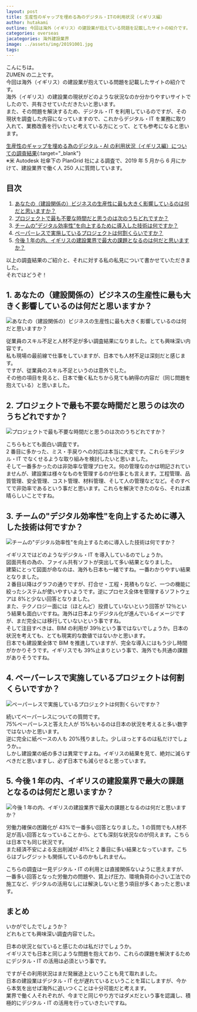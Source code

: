 ```yaml
---
layout: post
title: 生産性のギャップを埋める為のデジタル・ITの利用状況（イギリス編）
author: hutakami
outline: 今回は海外（イギリス）の建設業が抱えている問題を記載したサイトの紹介です。これからデジタル・ITを業務に取り入れて、業務改善を行いたいと考えている方にとって、とても参考になると思います。
categories: overseas
jacategories: 海外建設業界
image: ../assets/img/20191001.jpg
tags:
---
```


こんにちは。  
ZUMEN の二上です。  
今回は海外（イギリス）の建設業が抱えている問題を記載したサイトの紹介です。  
海外（イギリス）の建設業の現状がどのような状況なのか分かりやすいサイトでしたので、共有させていただきたいと思います。  
また、その問題を解決するため、デジタル・IT を利用しているのですが、その現状を調査した内容になっていますので、これからデジタル・IT を業務に取り入れて、業務改善を行いたいと考えている方にとって、とても参考になると思います。

[生産性のギャップを埋める為のデジタル・AI の利用状況（イギリス編）についての調査結果](http://www.bimplus.co.uk/analysis/using-digital-close-productivity-gap/){:target="\_blank"}  
※米 Autodesk 社傘下の PlanGrid 社による調査で、2019 年 5 月から 6 月にかけて、建設業界で働く人 250 人に質問しています。

<div class="mokuji">
<h2 class="mokuji_title">目次</h2>
<ol>
<li><a href="#1-あなたの建設関係のビジネスの生産性に最も大きく影響しているのは何だと思いますか">あなたの（建設関係の）ビジネスの生産性に最も大きく影響しているのは何だと思いますか？</a></li>
<li><a href="#2-プロジェクトで最も不要な時間だと思うのは次のうちどれですか">プロジェクトで最も不要な時間だと思うのは次のうちどれですか？</a></li>
<li><a href="#3-チームのデジタル効率性を向上するために導入した技術は何ですか">チームの”デジタル効率性”を向上するために導入した技術は何ですか？</a></li>
<li><a href="#4-ペーパーレスで実施しているプロジェクトは何割くらいですか">ペーパーレスで実施しているプロジェクトは何割くらいですか？</a></li>
<li><a href="#5-今後-1-年の内イギリスの建設業界で最大の課題となるのは何だと思いますか">今後 1 年の内、イギリスの建設業界で最大の課題となるのは何だと思いますか？</a></li>
</ol>
</div>

以上の調査結果のご紹介と、それに対する私の私見について書かせていただきました。  
 それではどうぞ！

## 1. あなたの（建設関係の）ビジネスの生産性に最も大きく影響しているのは何だと思いますか？

![あなたの（建設関係の）ビジネスの生産性に最も大きく影響しているのは何だと思いますか？](../../../../assets/img/20191001_1.png)

従業員のスキル不足と人材不足が多い調査結果になりました。とても興味深い内容です。  
私も現場の最前線で仕事をしていますが、日本でも人材不足は深刻だと感じます。  
ですが、従業員のスキル不足というのは意外でした。  
その他の項目を見ると、日本で働く私たちから見ても納得の内容だ（同じ問題を抱えている）と思いました。

## 2. プロジェクトで最も不要な時間だと思うのは次のうちどれですか？

![プロジェクトで最も不要な時間だと思うのは次のうちどれですか？](../../../../assets/img/20191001_2.png)

こちらもとても面白い調査です。  
2 番目に多かった、ミス・手戻りへの対応は本当に大変です。これらをデジタル・IT でなくせるような取り組みを検討したいと思いました。  
そして一番多かったのは非効率な管理プロセス。何の管理なのかは明記されていませんが、建設業は様々なものを管理するのが仕事とも言えます。工程管理、品質管理、安全管理、コスト管理、材料管理、そして人の管理などなど。そのすべてで非効率であるという事だと思います。これらを解決できたのなら、それは素晴らしいことですね。

## 3. チームの"デジタル効率性"を向上するために導入した技術は何ですか？

![チームの"デジタル効率性"を向上するために導入した技術は何ですか？](../../../../assets/img/20191001_3.png)

イギリスではどのようなデジタル・IT を導入しているのでしょうか。  
図面共有の為の、ファイル共有ソフトが突出して多い結果となりました。  
建築にとって図面が命なのは、海外も日本も一緒ですね。一番わかりやすい結果となりました。  
２番目以降はグラフの通りですが、打合せ・工程・見積もりなど、一つの機能に絞ったシステムが使いやすいようです。逆にプロセス全体を管理するソフトウェアは 8%と少ない回答となりました。  
また、テクノロジー面には（ほとんど）投資していないという回答が 12％という結果も面白いですね。海外は日本よりデジタル化が進んでいるイメージですが、まだ完全には移行していないという事ですね。  
そして注目すべきは、BIM の利用が 39％という事ではないでしょうか。日本の状況を考えても、とても現実的な数値ではないかと思います。  
日本でも建設業全体で BIM を推進していますが、完全な導入にはもう少し時間がかかりそうです。イギリスでも 39%止まりという事で、海外でも共通の課題がありそうですね。

## 4. ペーパーレスで実施しているプロジェクトは何割くらいですか？

![ペーパーレスで実施しているプロジェクトは何割くらいですか？](../../../../assets/img/20191001_4.png)

続いてペーパーレスについての質問です。  
75%ペーパーレスと答えた人が 15%もいるのは日本の状況を考えると多い数字ではないかと思います。  
逆に完全に紙ベースの人も 20%残りました。少しほっとするのは私だけでしょうか。。  
しかし建設業の紙の多さは異常ですよね。イギリスの結果を見て、絶対に減らすべきだと思いますし、必ず日本でも減らせると思っています。

## 5. 今後 1 年の内、イギリスの建設業界で最大の課題となるのは何だと思いますか？

![今後 1 年の内、イギリスの建設業界で最大の課題となるのは何だと思いますか？](../../../../assets/img/20191001_5.png)

労働力確保の困難化が 43%で一番多い回答となりました。1 の質問でも人材不足が高い回答となっていることから、とても深刻な状況なのが伺えます。こちらは日本でも同じ状況です。  
また経済不安による支出削減が 41%と 2 番目に多い結果となっています。こちらはブレグジットも関係しているのかもしれません。

こちらの調査は一見デジタル・IT の利用とは直接関係ないように思えますが、一番多い回答となった労働力の問題や、賃上げ圧力、環境負荷の小さい工法での施工など、デジタルの活用なしには解決しないと思う項目が多くあったと思います。

## まとめ

いかがでしたでしょうか？  
どれもとても興味深い調査内容でした。

日本の状況と似ていると感じたのは私だけでしょうか。  
イギリスでも日本と同じような問題を抱えており、これらの課題を解決するためにデジタル・IT の活用は必須という事です。

ですがその利用状況はまだ発展途上ということも見て取れました。  
日本の建設業はデジタル・IT 化が遅れているということを耳にしますが、今から本気を出せば海外に追いつくことは十分可能だと考えます。  
業界で働く人それぞれが、今までと同じやり方ではダメだという事を認識し、積極的にデジタル・IT の活用を行っていきたいですね。
